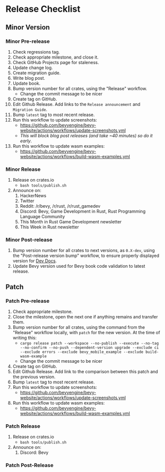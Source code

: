 # Release Checklist

## Minor Version

### Minor Pre-release

1. Check regressions tag.
2. Check appropriate milestone, and close it.
3. Check GitHub Projects page for staleness.
4. Update change log.
5. Create migration guide.
6. Write blog post.
7. Update book.
8. Bump version number for all crates, using the "Release" workflow.
    * Change the commit message to be nicer
9. Create tag on GitHub.
10. Edit Github Release. Add links to the `Release announcement` and `Migration Guide`.
11. Bump `latest` tag to most recent release.
12. Run this workflow to update screenshots:
    * <https://github.com/bevyengine/bevy-website/actions/workflows/update-screenshots.yml>
    * _This will block blog post releases (and take ~40 minutes) so do it early_.
13. Run this workflow to update wasm examples:
    * <https://github.com/bevyengine/bevy-website/actions/workflows/build-wasm-examples.yml>

### Minor Release

1. Release on crates.io
    * `bash tools/publish.sh`
2. Announce on:
    1. HackerNews
    2. Twitter
    3. Reddit: /r/bevy, /r/rust, /r/rust_gamedev
    4. Discord: Bevy, Game Development in Rust, Rust Programming Language Community
    5. This Month in Rust Game Development newsletter
    6. This Week in Rust newsletter

### Minor Post-release

1. Bump version number for all crates to next versions, as `0.X-dev`, using the "Post-release version bump" workflow, to ensure properly displayed version for [Dev Docs](https://dev-docs.bevyengine.org/bevy/index.html).
2. Update Bevy version used for Bevy book code validation to latest release.

## Patch

### Patch Pre-release

1. Check appropriate milestone.
2. Close the milestone, open the next one if anything remains and transfer them.
3. Bump version number for all crates, using the command from the "Release" workflow locally, with `patch` for the new version. At the time of writing this:
    * `cargo release patch --workspace --no-publish --execute --no-tag --no-confirm --no-push --dependent-version upgrade --exclude ci --exclude errors --exclude bevy_mobile_example --exclude build-wasm-example`
    * Change the commit message to be nicer
4. Create tag on GitHub.
5. Edit Github Release. Add link to the comparison between this patch and the previous version.
6. Bump `latest` tag to most recent release.
7. Run this workflow to update screenshots:
    * <https://github.com/bevyengine/bevy-website/actions/workflows/update-screenshots.yml>
8. Run this workflow to update wasm examples:
    * <https://github.com/bevyengine/bevy-website/actions/workflows/build-wasm-examples.yml>

### Patch Release

1. Release on crates.io
    * `bash tools/publish.sh`
2. Announce on:
    1. Discord: Bevy

### Patch Post-Release
